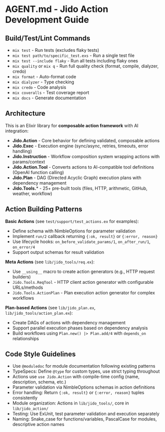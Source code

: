 # AGENT.md - Jido Action Development Guide

## Build/Test/Lint Commands
- `mix test` - Run tests (excludes flaky tests)
- `mix test path/to/specific_test.exs` - Run a single test file
- `mix test --include flaky` - Run all tests including flaky ones
- `mix quality` or `mix q` - Run full quality check (format, compile, dialyzer, credo)
- `mix format` - Auto-format code
- `mix dialyzer` - Type checking
- `mix credo` - Code analysis
- `mix coveralls` - Test coverage report
- `mix docs` - Generate documentation

## Architecture
This is an Elixir library for **composable action framework** with AI integration:
- **Jido.Action** - Core behavior for defining validated, composable actions
- **Jido.Exec** - Execution engine (sync/async, retries, timeouts, error handling)
- **Jido.Instruction** - Workflow composition system wrapping actions with params/context
- **Jido.Action.Tool** - Converts actions to AI-compatible tool definitions (OpenAI function calling)
- **Jido.Plan** - DAG (Directed Acyclic Graph) execution plans with dependency management
- **Jido.Tools.*** - 25+ pre-built tools (files, HTTP, arithmetic, GitHub, weather, workflow)

## Action Building Patterns
**Basic Actions** (see `test/support/test_actions.ex` for examples):
- Define schema with NimbleOptions for parameter validation
- Implement `run/2` callback returning `{:ok, result}` or `{:error, reason}`
- Use lifecycle hooks: `on_before_validate_params/1`, `on_after_run/1`, `on_error/4`
- Support output schemas for result validation

**Meta Actions** (see `lib/jido_tools/req.ex`):
- Use `__using__` macro to create action generators (e.g., HTTP request builders)
- `Jido.Tools.ReqTool` - HTTP client action generator with configurable URLs/methods
- `Jido.Tools.ActionPlan` - Plan execution action generator for complex workflows

**Plan-based Actions** (see `lib/jido_plan.ex`, `lib/jido_tools/action_plan.ex`):
- Create DAGs of actions with dependency management
- Support parallel execution phases based on dependency analysis
- Build workflows using `Plan.new() |> Plan.add/4` with `depends_on` relationships

## Code Style Guidelines
- Use `@moduledoc` for module documentation following existing patterns
- TypeSpecs: Define `@type` for custom types, use strict typing throughout
- Actions use `use Jido.Action` with compile-time config (name, description, schema, etc.)
- Parameter validation via NimbleOptions schemas in action definitions
- Error handling: Return `{:ok, result}` or `{:error, reason}` tuples consistently
- Module organization: Actions in `lib/jido_tools/`, core in `lib/jido_action/`
- Testing: Use ExUnit, test parameter validation and execution separately
- Naming: Snake_case for functions/variables, PascalCase for modules, descriptive action names
